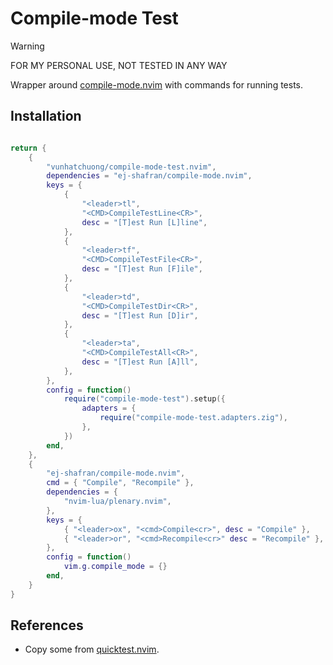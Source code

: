 # Compile-mode Test

> [!WARNING]
> FOR MY PERSONAL USE, NOT TESTED IN ANY WAY

Wrapper around [compile-mode.nvim](https://github.com/ej-shafran/compile-mode.nvim)
with commands for running tests.

## Installation

```lua

return {
    {
        "vunhatchuong/compile-mode-test.nvim",
        dependencies = "ej-shafran/compile-mode.nvim",
        keys = {
            {
                "<leader>tl",
                "<CMD>CompileTestLine<CR>",
                desc = "[T]est Run [L]line",
            },
            {
                "<leader>tf",
                "<CMD>CompileTestFile<CR>",
                desc = "[T]est Run [F]ile",
            },
            {
                "<leader>td",
                "<CMD>CompileTestDir<CR>",
                desc = "[T]est Run [D]ir",
            },
            {
                "<leader>ta",
                "<CMD>CompileTestAll<CR>",
                desc = "[T]est Run [A]ll",
            },
        },
        config = function()
            require("compile-mode-test").setup({
                adapters = {
                    require("compile-mode-test.adapters.zig"),
                },
            })
        end,
    },
    {
        "ej-shafran/compile-mode.nvim",
        cmd = { "Compile", "Recompile" },
        dependencies = {
            "nvim-lua/plenary.nvim",
        },
        keys = {
            { "<leader>ox", "<cmd>Compile<cr>", desc = "Compile" },
            { "<leader>or", "<cmd>Recompile<cr>" desc = "Recompile" },
        },
        config = function()
            vim.g.compile_mode = {}
        end,
    }
}

```

## References

- Copy some from [quicktest.nvim](https://github.com/quolpr/quicktest.nvim).
